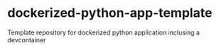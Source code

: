 # dockerized-python-app-template
Template repository for dockerized python application inclusing a devcontainer

